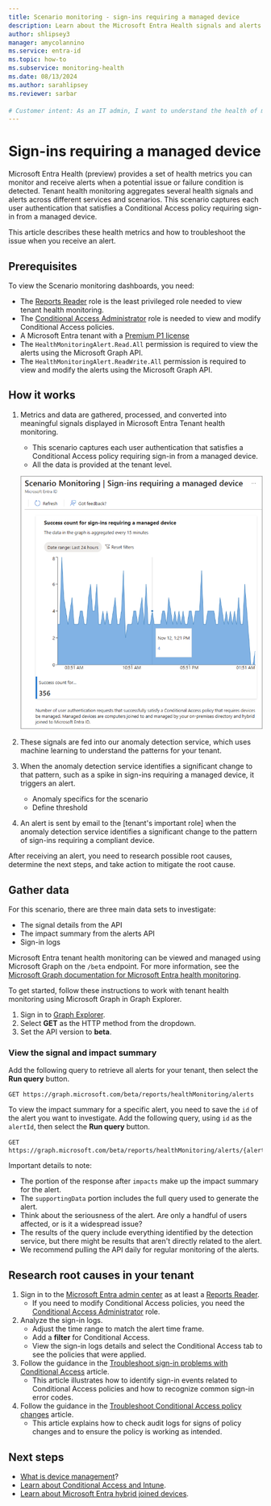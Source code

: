 ```yaml
---
title: Scenario monitoring - sign-ins requiring a managed device
description: Learn about the Microsoft Entra Health signals and alerts for sign-ins that require a managed device
author: shlipsey3
manager: amycolannino
ms.service: entra-id
ms.topic: how-to
ms.subservice: monitoring-health
ms.date: 08/13/2024
ms.author: sarahlipsey
ms.reviewer: sarbar

# Customer intent: As an IT admin, I want to understand the health of my tenant through identity related signals and alerts so I can proactively address issues and maintain a healthy tenant.
---
```


# Sign-ins requiring a managed device

Microsoft Entra Health (preview) provides a set of health metrics you can monitor and receive alerts when a potential issue or failure condition is detected. Tenant health monitoring aggregates several health signals and alerts across different services and scenarios. This scenario captures each user authentication that satisfies a Conditional Access policy requiring sign-in from a managed device.


This article describes these health metrics and how to troubleshoot the issue when you receive an alert.

## Prerequisites

To view the Scenario monitoring dashboards, you need:

- The [Reports Reader](../role-based-access-control/permissions-reference.md#reports-reader) role is the least privileged role needed to view tenant health monitoring.
- The [Conditional Access Administrator](../role-based-access-control/permissions-reference.md#conditional-access-administrator) role is needed to view and modify Conditional Access policies.
- A Microsoft Entra tenant with a [Premium P1 license](~/fundamentals/get-started-premium.md)
- The `HealthMonitoringAlert.Read.All` permission is required to view the alerts using the Microsoft Graph API.
- The `HealthMonitoringAlert.ReadWrite.All` permission is required to view and modify the alerts using the Microsoft Graph API.

## How it works

1. Metrics and data are gathered, processed, and converted into meaningful signals displayed in Microsoft Entra Tenant health monitoring.
    - This scenario captures each user authentication that satisfies a Conditional Access policy requiring sign-in from a managed device.
    - All the data is provided at the tenant level.

    ![Screenshot of the managed device scenario.](media/scenario-health-sign-ins-managed-device/scenario-monitoring-managed-device.png)

1. These signals are fed into our anomaly detection service, which uses machine learning to understand the patterns for your tenant.

1. When the anomaly detection service identifies a significant change to that pattern, such as a spike in sign-ins requiring a managed device, it triggers an alert. 
    - Anomaly specifics for the scenario
    - Define threshold

1. An alert is sent by email to the [tenant's important role] when the anomaly detection service identifies a significant change to the pattern of sign-ins requiring a compliant device. 

After receiving an alert, you need to research possible root causes, determine the next steps, and take action to mitigate the root cause.

## Gather data

For this scenario, there are three main data sets to investigate:

- The signal details from the API
- The impact summary from the alerts API
- Sign-in logs

Microsoft Entra tenant health monitoring can be viewed and managed using Microsoft Graph on the `/beta` endpoint. For more information, see the [Microsoft Graph documentation for Microsoft Entra health monitoring](/graph/api/resources/healthmonitoring-overview).

To get started, follow these instructions to work with tenant health monitoring using Microsoft Graph in Graph Explorer.

1. Sign in to [Graph Explorer](https://aka.ms/ge).
1. Select **GET** as the HTTP method from the dropdown.
1. Set the API version to **beta**.

### View the signal and impact summary

Add the following query to retrieve all alerts for your tenant, then select the **Run query** button.

```http
GET https://graph.microsoft.com/beta/reports/healthMonitoring/alerts
```

To view the impact summary for a specific alert, you need to save the `id` of the alert you want to investigate. Add the following query, using `id` as the `alertId`, then select the **Run query** button.

```http
GET https://graph.microsoft.com/beta/reports/healthMonitoring/alerts/{alertId}
```

Important details to note:

- The portion of the response after `impacts` make up the impact summary for the alert.
- The `supportingData` portion includes the full query used to generate the alert.
- Think about the seriousness of the alert. Are only a handful of users affected, or is it a widespread issue?
- The results of the query include everything identified by the detection service, but there might be results that aren't directly related to the alert.
- We recommend pulling the API daily for regular monitoring of the alerts.

## Research root causes in your tenant

1. Sign in to the [Microsoft Entra admin center](https://entra.microsoft.com) as at least a [Reports Reader](../role-based-access-control/permissions-reference.md#reports-reader).
    - If you need to modify Conditional Access policies, you need the [Conditional Access Administrator](../role-based-access-control/permissions-reference.md#conditional-access-administrator) role.
1. Analyze the sign-in logs.
    - Adjust the time range to match the alert time frame.
    - Add a **filter** for Conditional Access.
    - View the sign-in logs details and select the Conditional Access tab to see the policies that were applied.
1. Follow the guidance in the [Troubleshoot sign-in problems with Conditional Access]() article.
    - This article illustrates how to identify sign-in events related to Conditional Access policies and how to recognize common sign-in error codes.
1. Follow the guidance in the [Troubleshoot Conditional Access policy changes]() article.
    - This article explains how to check audit logs for signs of policy changes and to ensure the policy is working as intended.

## Next steps

- [What is device management](/mem/intune/fundamentals/what-is-device-management)?
- [Learn about Conditional Access and Intune](/mem/intune/protect/conditional-access).
- [Learn about Microsoft Entra hybrid joined devices](../devices/concept-hybrid-join.md).